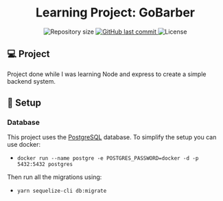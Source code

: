 <h1 align="center">
  Learning Project: GoBarber
</h1>
<p align="center">
  <img alt="Repository size" src="https://img.shields.io/github/repo-size/marceloschreiber/gobarber">

  <a href="https://github.com/marceloschreiber/gobarber/commits/master">
    <img alt="GitHub last commit" src="https://img.shields.io/github/last-commit/marceloschreiber/gobarber">
  </a>

  <img alt="License" src="https://img.shields.io/badge/license-MIT-brightgreen">
</p>

## 💻 Project

Project done while I was learning Node and express to create a simple backend system.

## :memo: Setup

### Database

This project uses the [PostgreSQL](https://www.postgresql.org/) database. To simplify the setup you can use docker:

- `docker run --name postgre -e POSTGRES_PASSWORD=docker -d -p 5432:5432 postgres`

Then run all the migrations using:

- `yarn sequelize-cli db:migrate`
